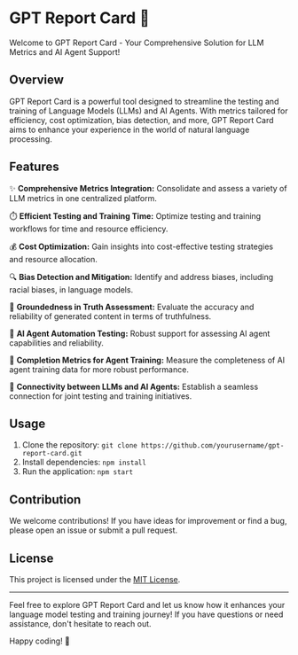 # GPT Report Card 🚀

Welcome to GPT Report Card - Your Comprehensive Solution for LLM Metrics and AI Agent Support!

## Overview

GPT Report Card is a powerful tool designed to streamline the testing and training of Language Models (LLMs) and AI Agents. With metrics tailored for efficiency, cost optimization, bias detection, and more, GPT Report Card aims to enhance your experience in the world of natural language processing.

## Features

✨ **Comprehensive Metrics Integration:** Consolidate and assess a variety of LLM metrics in one centralized platform.

⏱️ **Efficient Testing and Training Time:** Optimize testing and training workflows for time and resource efficiency.

💰 **Cost Optimization:** Gain insights into cost-effective testing strategies and resource allocation.

🔍 **Bias Detection and Mitigation:** Identify and address biases, including racial biases, in language models.

📜 **Groundedness in Truth Assessment:** Evaluate the accuracy and reliability of generated content in terms of truthfulness.

🤖 **AI Agent Automation Testing:** Robust support for assessing AI agent capabilities and reliability.

🔄 **Completion Metrics for Agent Training:** Measure the completeness of AI agent training data for more robust performance.

🔗 **Connectivity between LLMs and AI Agents:** Establish a seamless connection for joint testing and training initiatives.

## Usage

1. Clone the repository: `git clone https://github.com/yourusername/gpt-report-card.git`
2. Install dependencies: `npm install`
3. Run the application: `npm start`

## Contribution

We welcome contributions! If you have ideas for improvement or find a bug, please open an issue or submit a pull request.

## License

This project is licensed under the [MIT License](LICENSE).

---

Feel free to explore GPT Report Card and let us know how it enhances your language model testing and training journey! If you have questions or need assistance, don't hesitate to reach out.

Happy coding! 🌟
